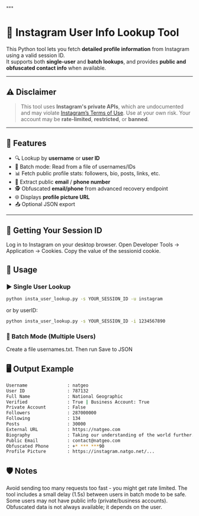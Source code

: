 """
# 📸 Instagram User Info Lookup Tool

This Python tool lets you fetch **detailed profile information** from Instagram using a valid session ID.  
It supports both **single-user** and **batch lookups**, and provides **public and obfuscated contact info** when available.

---

## ⚠️ Disclaimer

> This tool uses **Instagram's private APIs**, which are undocumented and may violate [Instagram’s Terms of Use](https://help.instagram.com/581066165581870). Use at your own risk. Your account may be **rate-limited**, **restricted**, or **banned**.

---

## 🚀 Features

- 🔍 Lookup by **username** or **user ID**
- 📂 Batch mode: Read from a file of usernames/IDs
- 📊 Fetch public profile stats: followers, bio, posts, links, etc.
- 🔐 Extract public **email** / **phone number**
- 🕵️ Obfuscated **email/phone** from advanced recovery endpoint
- 🌐 Displays **profile picture URL**
- 📤 Optional JSON export

---


## 🔑 Getting Your Session ID
Log in to Instagram on your desktop browser.
Open Developer Tools → Application → Cookies.
Copy the value of the sessionid cookie.

## 🧪 Usage
### ▶️ Single User Lookup
```bash
python insta_user_lookup.py -s YOUR_SESSION_ID -u instagram
```
or by userID:
```bash
python insta_user_lookup.py -s YOUR_SESSION_ID -i 1234567890
```

### 📁 Batch Mode (Multiple Users)
Create a file usernames.txt.
Then run
Save to JSON

## 🖥 Output Example
```bash
Username               : natgeo
User ID                : 787132
Full Name              : National Geographic
Verified               : True | Business Account: True
Private Account        : False
Followers              : 287000000
Following              : 134
Posts                  : 30000
External URL           : https://natgeo.com
Biography              : Taking our understanding of the world further...
Public Email           : contact@natgeo.com
Obfuscated Phone       : +* *** ***90
Profile Picture        : https://instagram.natgo.net/...
```
## 🛡 Notes
Avoid sending too many requests too fast - you might get rate limited.
The tool includes a small delay (1.5s) between users in batch mode to be safe.
Some users may not have public info (private/business accounts).
Obfuscated data is not always available; it depends on the user.


